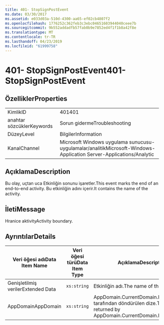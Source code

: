 ```yaml
---
title: 401- StopSignPostEvent
ms.date: 03/30/2017
ms.assetid: e033d03a-510d-4300-aa65-ef02cb4807f2
ms.openlocfilehash: 1776252c362feb3c3ebc04651603944040ceee7b
ms.sourcegitcommit: 9b552addadfb57fab0b9e7852ed4f1f1b8a42f8e
ms.translationtype: MT
ms.contentlocale: tr-TR
ms.lasthandoff: 04/23/2019
ms.locfileid: "61999758"
---
```

# <a name="401--stopsignpostevent"></a><span data-ttu-id="83433-102">401- StopSignPostEvent</span><span class="sxs-lookup"><span data-stu-id="83433-102">401- StopSignPostEvent</span></span>
## <a name="properties"></a><span data-ttu-id="83433-103">Özellikler</span><span class="sxs-lookup"><span data-stu-id="83433-103">Properties</span></span>  
  
|||  
|-|-|  
|<span data-ttu-id="83433-104">Kimlik</span><span class="sxs-lookup"><span data-stu-id="83433-104">ID</span></span>|<span data-ttu-id="83433-105">401</span><span class="sxs-lookup"><span data-stu-id="83433-105">401</span></span>|  
|<span data-ttu-id="83433-106">anahtar sözcükler</span><span class="sxs-lookup"><span data-stu-id="83433-106">Keywords</span></span>|<span data-ttu-id="83433-107">Sorun giderme</span><span class="sxs-lookup"><span data-stu-id="83433-107">Troubleshooting</span></span>|  
|<span data-ttu-id="83433-108">Düzey</span><span class="sxs-lookup"><span data-stu-id="83433-108">Level</span></span>|<span data-ttu-id="83433-109">Bilgiler</span><span class="sxs-lookup"><span data-stu-id="83433-109">Information</span></span>|  
|<span data-ttu-id="83433-110">Kanal</span><span class="sxs-lookup"><span data-stu-id="83433-110">Channel</span></span>|<span data-ttu-id="83433-111">Microsoft Windows uygulama sunucusu-uygulamalar/analitik</span><span class="sxs-lookup"><span data-stu-id="83433-111">Microsoft-Windows-Application Server-Applications/Analytic</span></span>|  
  
## <a name="description"></a><span data-ttu-id="83433-112">Açıklama</span><span class="sxs-lookup"><span data-stu-id="83433-112">Description</span></span>  
 <span data-ttu-id="83433-113">Bu olay, uçtan uca Etkinliğin sonunu işaretler.</span><span class="sxs-lookup"><span data-stu-id="83433-113">This event marks the end of an end-to-end activity.</span></span> <span data-ttu-id="83433-114">Bu etkinliğin adını içerir.</span><span class="sxs-lookup"><span data-stu-id="83433-114">It contains the name of the activity.</span></span>  
  
## <a name="message"></a><span data-ttu-id="83433-115">İleti</span><span class="sxs-lookup"><span data-stu-id="83433-115">Message</span></span>  
 <span data-ttu-id="83433-116">Hranice aktivity</span><span class="sxs-lookup"><span data-stu-id="83433-116">Activity boundary.</span></span>  
  
## <a name="details"></a><span data-ttu-id="83433-117">Ayrıntılar</span><span class="sxs-lookup"><span data-stu-id="83433-117">Details</span></span>  
  
|<span data-ttu-id="83433-118">Veri öğesi adı</span><span class="sxs-lookup"><span data-stu-id="83433-118">Data Item Name</span></span>|<span data-ttu-id="83433-119">Veri öğesi türü</span><span class="sxs-lookup"><span data-stu-id="83433-119">Data Item Type</span></span>|<span data-ttu-id="83433-120">Açıklama</span><span class="sxs-lookup"><span data-stu-id="83433-120">Description</span></span>|  
|--------------------|--------------------|-----------------|  
|<span data-ttu-id="83433-121">Genişletilmiş veriler</span><span class="sxs-lookup"><span data-stu-id="83433-121">Extended Data</span></span>|`xs:string`|<span data-ttu-id="83433-122">Etkinliğin adı.</span><span class="sxs-lookup"><span data-stu-id="83433-122">The name of the activity.</span></span>|  
|<span data-ttu-id="83433-123">AppDomain</span><span class="sxs-lookup"><span data-stu-id="83433-123">AppDomain</span></span>|`xs:string`|<span data-ttu-id="83433-124">AppDomain.CurrentDomain.FriendlyName tarafından döndürülen dize.</span><span class="sxs-lookup"><span data-stu-id="83433-124">The string returned by AppDomain.CurrentDomain.FriendlyName.</span></span>|
